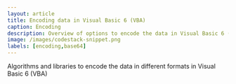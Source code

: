 ```yaml
---
layout: article
title: Encoding data in Visual Basic 6 (VBA)
caption: Encoding
description: Overview of options to encode the data in Visual Basic 6 (VBA)
image: /images/codestack-snippet.png
labels: [encoding,base64]
---
```

Algorithms and libraries to encode the data in different formats in Visual Basic 6 (VBA)